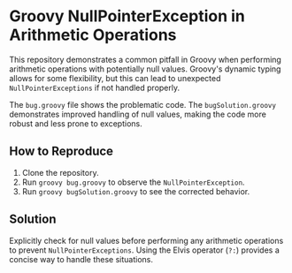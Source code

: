 # Groovy NullPointerException in Arithmetic Operations

This repository demonstrates a common pitfall in Groovy when performing arithmetic operations with potentially null values. Groovy's dynamic typing allows for some flexibility, but this can lead to unexpected `NullPointerExceptions` if not handled properly.

The `bug.groovy` file shows the problematic code. The `bugSolution.groovy` demonstrates improved handling of null values, making the code more robust and less prone to exceptions.

## How to Reproduce

1. Clone the repository.
2. Run `groovy bug.groovy` to observe the `NullPointerException`.
3. Run `groovy bugSolution.groovy` to see the corrected behavior.

## Solution

Explicitly check for null values before performing any arithmetic operations to prevent `NullPointerExceptions`.  Using the Elvis operator (`?:`) provides a concise way to handle these situations.
